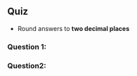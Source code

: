 ## Quiz

* Round answers to **two decimal places**
<!-- * Refresh the page to get new questions -->

### Question 1:

<!-- What property in a circle will have the largest value?

<quiz multichoice>
  - Radius
  - Diameter
  + Circumference
</quiz>
 -->


### Question2:

<!-- 
What is the radius of a circle that has a circumference of $|q1C|$?

<quiz entry2>$|q1R|$</quiz>
 -->